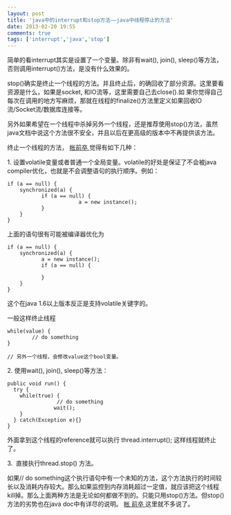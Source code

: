 ```yaml
---
layout: post
title: 'java中的interrupt和stop方法——java中线程停止的方法'
date: 2013-02-20 19:55
comments: true
tags: ['interrupt','java','stop']
---
```


简单的看interrupt其实是设置了一个变量。除非有wait(), join(),
sleep()等方法，否则调用interrupt()方法，是没有什么效果的。

stop()确实是终止一个线程的方法。并且终止后，的确回收了部分资源。这里要看资源是什么，如果是socket, 和IO流等，这里需要自己去close().如
果你觉得自己每次在调用的地方写麻烦，那就在线程的finalize()方法里定义如果回收IO流/Socket流/数据库连接等。

另外如果希望在一个线程中杀掉另外一个线程，还是推荐使用stop()方法，虽然java文档中说这个方法很不安全，并且以后在更高级的版本中不再提供该方法。

终止一个线程的方法， [ 帐前卒 ](http://blog.csdn.net/cctt_1) 觉得有如下几种：

1\. 设置volatile变量或者普通一个全局变量。volatile的好处是保证了不会被java
compiler优化，也就是不会调整语句的执行顺序。例如：

    if (a == null) {
        synchronized(a) {
               if (a == null) {
                           a = new instance();
               }
        }
    }
上面的语句很有可能被编译器优化为

    if (a == null) {
        synchronized(a) {
               a = new instance();
               if (a == null) {
                           
               }
        }
    }

这个在java 1.6以上版本反正是支持volatile关键字的。

一般这样终止线程

    while(value) {
            // do something
    }
    
    // 另外一个线程，会修改value这个bool变量。
2\. 使用wait(), join(), sleep()等方法：

    public void run() {
      try {
        while(true) {
                    // do something
                   wait();
        }
      } catch(Exception e){}
    }
外面拿到这个线程的reference就可以执行 thread.interrupt(); 这样线程就终止了。

3\.  直接执行thread.stop() 方法。

如果// do something这个执行语句中有一个未知的方法，这个方法执行的时间较长以及消耗内存较大。那么如果监控到内存消耗超过一定值，就应该把这个线程
kill掉。那么上面两种方法是无论如何都做不到的。只能只用stop()方法。但stop()方法的劣势也在java doc中有详尽的说明。 [ 帐 前卒
](http://blog.csdn.net/cctt_1) 这里就不多说了。

